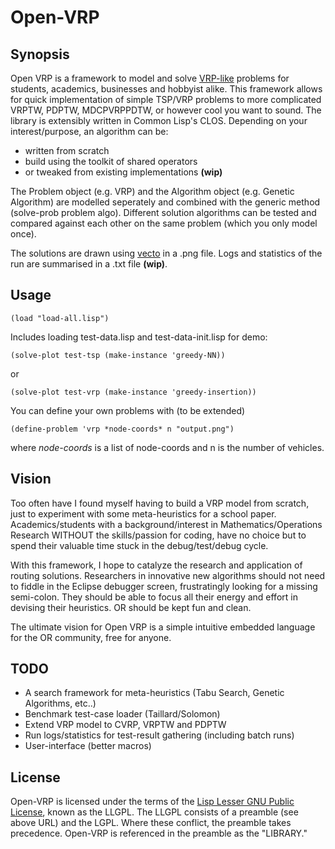# Open-VRP

## Synopsis

Open VRP is a framework to model and solve [VRP-like](http://neo.lcc.uma.es/radi-aeb/WebVRP/) problems for students, academics, businesses and hobbyist alike. This framework allows for quick implementation of simple TSP/VRP problems to more complicated VRPTW, PDPTW, MDCPVRPPDTW, or however cool you want to sound. The library is extensibly written in Common Lisp's CLOS. Depending on your interest/purpose, an algorithm can be:

* written from scratch
* build using the toolkit of shared operators
* or tweaked from existing implementations **(wip)**

The Problem object (e.g. VRP) and the Algorithm object (e.g. Genetic Algorithm) are modelled seperately and combined with the generic method (solve-prob problem algo). Different solution algorithms can be tested and compared against each other on the same problem (which you only model once).

The solutions are drawn using [vecto](http://www.xach.com/lisp/vecto/) in a .png file. Logs and statistics of the run are summarised in a .txt file **(wip)**.

## Usage
   
```
(load "load-all.lisp")
```
Includes loading test-data.lisp and test-data-init.lisp for demo:

```
(solve-plot test-tsp (make-instance 'greedy-NN))
```
or
```
(solve-plot test-vrp (make-instance 'greedy-insertion))
```

You can define your own problems with (to be extended)
```
(define-problem 'vrp *node-coords* n "output.png")
```
where *node-coords* is a list of node-coords and n is the number of vehicles.

## Vision

Too often have I found myself having to build a VRP model from scratch, just to experiment with some meta-heuristics for a school paper. Academics/students with a background/interest in Mathematics/Operations Research WITHOUT the skills/passion for coding, have no choice but to spend their valuable time stuck in the debug/test/debug cycle.

With this framework, I hope to catalyze the research and application of routing solutions. Researchers in innovative new algorithms should not need to fiddle in the Eclipse debugger screen, frustratingly looking for a missing semi-colon. They should be able to focus all their energy and effort in devising their heuristics. OR should be kept fun and clean.

The ultimate vision for Open VRP is a simple intuitive embedded language for the OR community, free for anyone.

## TODO

* A search framework for meta-heuristics (Tabu Search, Genetic Algorithms, etc..)
* Benchmark test-case loader (Taillard/Solomon)
* Extend VRP model to CVRP, VRPTW and PDPTW
* Run logs/statistics for test-result gathering (including batch runs)
* User-interface (better macros)

## License

Open-VRP is licensed under the terms of the [Lisp Lesser GNU
Public License](http://opensource.franz.com/preamble.html), known as
the LLGPL.  The LLGPL consists of a preamble (see above URL) and the
LGPL.  Where these conflict, the preamble takes precedence. 
Open-VRP is referenced in the preamble as the "LIBRARY."
